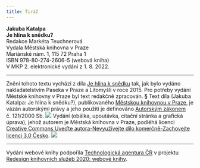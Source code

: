 ```yaml
---
title: Tiráž
---
```


**Jakuba Katalpa**  
**Je hlína k snědku?**  
Redakce Markéta Teuchnerová  
Vydala Městská knihovna v Praze  
Mariánské nám. 1, 115 72 Praha 1  
ISBN 978-80-274-2606-5 (webová kniha)  
V MKP 2. elektronické vydání z 1. 8. 2022.

***

Znění tohoto textu vychází z díla [Je hlína k snědku](https://search.mlp.cz/cz/titul/je-hlina-k-snedku/2566345/#book-content) tak, jak bylo vydáno nakladatelstvím Paseka v Praze a Litomyšli v roce 2015. Pro potřeby vydání Městské knihovny v Praze byl text redakčně zpracován.
**§**
Text díla (Jakuba Katalpa: Je hlína k snědku?), publikovaného [Městskou knihovnou v Praze](https://www.mlp.cz/cz/), je vázán autorskými právy a jeho použití je definováno [Autorským zákonem](https://www.mkcr.cz/predpisy-zakonu-709.html) č. 121/2000 Sb.
![](../Images/image001.jpg)
Vydání (obálka, upoutávka, citační stránka a grafická úprava), jehož autorem je Městská knihovna v Praze, podléhá licenci [Creative Commons Uveďte autora-Nevyužívejte dílo komerčně-Zachovejte licenci 3.0 Česko](https://creativecommons.org/licenses/by-nc-sa/3.0/cz/).
![](../Images/image002.jpg)

***

Vydání webové knihy podpořila [Technologická agentura ČR](https://www.tacr.cz/) v projektu [Redesign knihovních služeb 2020: webové knihy](https://starfos.tacr.cz/cs/project/TL04000391).
